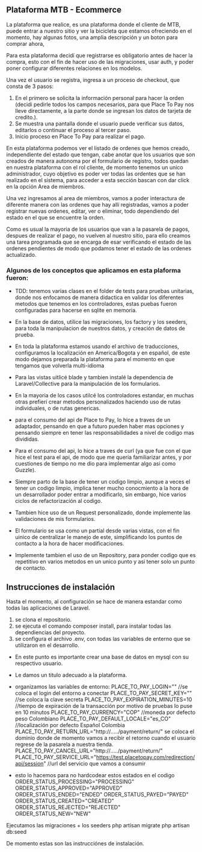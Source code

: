 ## Plataforma MTB - Ecommerce

La plataforma que realice, es una plataforma donde el cliente de MTB, puede entrar a nuestro sitio y ver la bicicleta que estamos ofreciendo en el momento, hay algunas fotos, una amplia descripción y un boton para comprar ahora, 

Para esta plataforma decidí que registrarse es obligatorio antes de hacer la compra, esto con el fin de hacer uso de las migraciones, usar auth, y poder poner configurar diferentes relaciones en los modelos.

Una vez el usuario se registra, ingresa a un proceso de checkout, que consta de 3 pasos:
1. En el primero se solicita la información personal para hacer la orden (decidi pedirle todos los campos necesarios, para que Place To Pay nos lleve directamente, a la parte donde se ingresan los datos de tarjeta de credito.).
2. Se muestra una pantalla donde el usuario puede verificar sus datos, editarlos o continuar el proceso al tercer paso.
3. Inicio proceso en Place To Pay para realizar el pago.

En esta plataforma podemos ver el listado de ordenes que hemos creado, independiente del estado que tengan, cabe anotar que los usuarios que son creados de manera autonoma por el formulario de registro, todos quedan en nuestra plataforma con el rol cliente,  de momento tenemos un unico administrador, cuyo objetivo es poder ver todas las ordentes que se han realizado en el sistema, para acceder a esta sección bascan con dar click en la opción Area de miembros.

Una vez ingresamos al area de miembros, vamos a poder interactura de diferente manera con las ordenes que hay allí registradas, vamos a poder registrar nuevas ordenes, editar, ver o eliminar,  todo dependiendo del estado en el que se encuentre la orden.

Como es usual  la mayoria de los usuarios que van a la pasarela de pagos, despues de realizar el pago, no vuelven al nuestro sitio, para ello creamos una tarea programada que se encarga de esar verificando el estado de las ordenes pendientes de modo que podamos tener el estado de las ordenes actualizado.


### Algunos de los conceptos que aplicamos en esta plaforma fueron:

- TDD: tenemos varias  clases en el folder de tests para pruebas unitarias, donde nos enfocamos de manera didactica en validar los diferentes metodos que tenemos en los controladores, estas puebas fueron configuradas para hacerse en sqlite en memoria.

- En la base de datos, utilice las migraciones, los factory y los seeders, para toda la manipulacion de nuestros datos, y creación de datos de prueba.

- En toda la plataforma estamos usando el archivo de traducciones, configuramos la localización en America/Bogota y en español, de este modo dejamos preparada la plataforma para el momento en que tengamos que volverla multi-idioma 

- Para las vistas uitlicé blade y tambien instalé la dependencia de Laravel/Collective para la manipulación de los formularios.

- En la mayoria de los casos utilcé los controladores estandar, en muchas otras prefierí crear metodos personalizados haciendo uso de rutas individuales, o de rutas genericas.

- para el consumo del api de Place to Pay, lo hice a traves de un adaptador, pensando en que a futuro pueden haber mas opciones y pensando siempre en tener las responsabilidades a nivel de codigo mas divididas.

- Para el consumo del api, lo hice a traves de curl (ya que fue con el que hice el test para el api, de modo que me queria familiarizar antes, y por cuestiones de tiempo no me dio para implementar algo asi como Guzzle).

- Siempre parto de la base de tener un codigo limpio, aunque a veces el tener un codigo limpio, implica tener mucho conocmiento a la hora de un desarrollador poder entrar a modificarlo, sin embargo, hice varios ciclos de refactorización al codigo.

- Tambien hice uso de un Request personalizado, donde implemente las validaciones de mis formularios.

- El formulario se usa como un partial desde varias vistas,  con el fin uinico de centralizar le manejo de este, simplificando los puntos de contacto a la hora de hacer modificaciones.

- Implemente tambien el uso de un Repository, para ponder codigo que es repetitivo en varios metodos en un unico punto y asi tener solo un punto de contacto.

## Instrucciones de instalación

Hasta el momento, al configuración se hace de manera estandar como todas las aplicaciones de Laravel.

1. se clona el repositorio.
2. se ejecuta el comando composer install, para instalar todas las dependiencias del proyecto.
3. se configura el archivo .env, con todas las variables de enterno que se utilizaron en el desarrollo.
- En este punto es importante crear una base de datos en mysql con su respectivo usuario.
- Le damos un titulo adecuado a la plataforma.
- organizamos las variables de entorno:
PLACE_TO_PAY_LOGIN="" //se coloca el login del entorno a conectar
PLACE_TO_PAY_SECRET_KEY="" //se coloca la clave secreta
PLACE_TO_PAY_EXPIRATION_MINUTES=10 //tiempo de expiración de la transacción por motivo de pruebas lo puse en 10 minutos
PLACE_TO_PAY_CURRENCY="COP" //moneda por defecto peso Colombiano
PLACE_TO_PAY_DEFAULT_LOCALE="es_CO" //localización por defecto Español Colombia
PLACE_TO_PAY_RETURN_URL="http://...../payment/return/" se coloca el dominio donde de momento vamos a recibir el retorno cuando el usuario regrese de la pasarela a nuestra tienda.
PLACE_TO_PAY_CANCEL_URL="http://...../payment/return/"
PLACE_TO_PAY_SERVICE_URL="https://test.placetopay.com/redirection/api/session" //url del servicio que vamos a consumir

- esto lo hacemos para no hardcodear estos estados en el codigo
ORDER_STATUS_PROCESSING="PROCESSING"
ORDER_STATUS_APPROVED="APPROVED"
ORDER_STATUS_ENDED="ENDED"
ORDER_STATUS_PAYED="PAYED"
ORDER_STATUS_CREATED="CREATED"
ORDER_STATUS_REJECTED="REJECTED"
ORDER_STATUS_NEW="NEW"

Ejecutamos las migraciones + los seeders 
php artisan migrate
php artisan db:seed

De momento estas son las instrucciónes de instalación.









